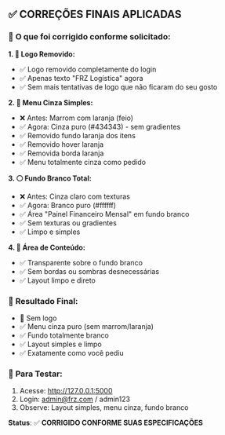 ## ✅ **CORREÇÕES FINAIS APLICADAS**

### 🎯 **O que foi corrigido conforme solicitado:**

**1. 🚫 Logo Removido:**
- ✅ Logo removido completamente do login
- ✅ Apenas texto "FRZ Logística" agora
- ✅ Sem mais tentativas de logo que não ficaram do seu gosto

**2. 🎨 Menu Cinza Simples:**
- ❌ Antes: Marrom com laranja (feio)
- ✅ Agora: Cinza puro (#434343) - sem gradientes
- ✅ Removido fundo laranja dos itens
- ✅ Removido hover laranja
- ✅ Removida borda laranja
- ✅ Menu totalmente cinza como pedido

**3. ⚪ Fundo Branco Total:**
- ❌ Antes: Cinza claro com texturas
- ✅ Agora: Branco puro (#ffffff)
- ✅ Área "Painel Financeiro Mensal" em fundo branco
- ✅ Sem texturas ou gradientes
- ✅ Limpo e simples

**4. 🔧 Área de Conteúdo:**
- ✅ Transparente sobre o fundo branco
- ✅ Sem bordas ou sombras desnecessárias
- ✅ Layout limpo e direto

### 🎯 **Resultado Final:**
- 🚫 Sem logo
- ✅ Menu cinza puro (sem marrom/laranja)  
- ✅ Fundo totalmente branco
- ✅ Layout simples e limpo
- ✅ Exatamente como você pediu

### 📱 **Para Testar:**
1. Acesse: http://127.0.0.1:5000
2. Login: admin@frz.com / admin123
3. Observe: Layout simples, menu cinza, fundo branco

**Status**: ✅ **CORRIGIDO CONFORME SUAS ESPECIFICAÇÕES**